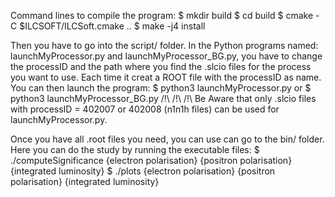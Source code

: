 Command lines to compile the program:
$ mkdir build
$ cd build
$ cmake -C $ILCSOFT/ILCSoft.cmake .. 
$ make -j4 install

Then you have to go into the script/ folder. In the Python programs named: launchMyProcessor.py and launchMyProcessor_BG.py, you have to change the processID and the path where you find the .slcio files for the process you want to use. Each time it creat a ROOT file with the processID as name. You can then launch the program:
$ python3 launchMyProcessor.py or $ python3 launchMyProcessor_BG.py
/!\ /!\ /!\ Be Aware that only .slcio files with processID = 402007 or 402008 (n1n1h files) can be used for launchMyProcessor.py.

Once you have all .root files you need, you can use can go to the bin/ folder. Here you can do the study by running the executable files:
$ ./computeSignificance {electron polarisation} {positron polarisation} {integrated luminosity}
$ ./plots {electron polarisation} {positron polarisation} {integrated luminosity}
